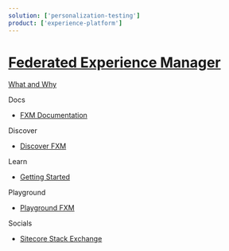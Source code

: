 ```yaml
---
solution: ['personalization-testing']
product: ['experience-platform']
---
```


# [Federated Experience Manager]()

[What and Why]()

Docs

- [FXM Documentation](https://doc.sitecore.com/en/developers/101/sitecore-experience-platform/federated-experience-manager.html)

Discover

- [Discover FXM]()

Learn

- [Getting Started](https://doc.sitecore.com/en/developers/101/sitecore-experience-platform/using-fxm.html)

Playground

- [Playground FXM]()

Socials

- [Sitecore Stack Exchange](https://sitecore.stackexchange.com/questions/tagged/fxm)
